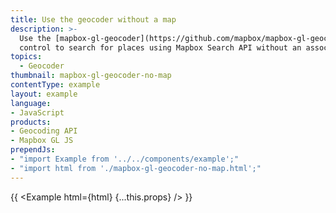```yaml
---
title: Use the geocoder without a map
description: >-
  Use the [mapbox-gl-geocoder](https://github.com/mapbox/mapbox-gl-geocoder)
  control to search for places using Mapbox Search API without an associated map view.
topics:
  - Geocoder
thumbnail: mapbox-gl-geocoder-no-map
contentType: example
layout: example
language:
- JavaScript
products:
- Geocoding API
- Mapbox GL JS
prependJs:
- "import Example from '../../components/example';"
- "import html from './mapbox-gl-geocoder-no-map.html';"
---
```


{{ <Example html={html} {...this.props} /> }}
